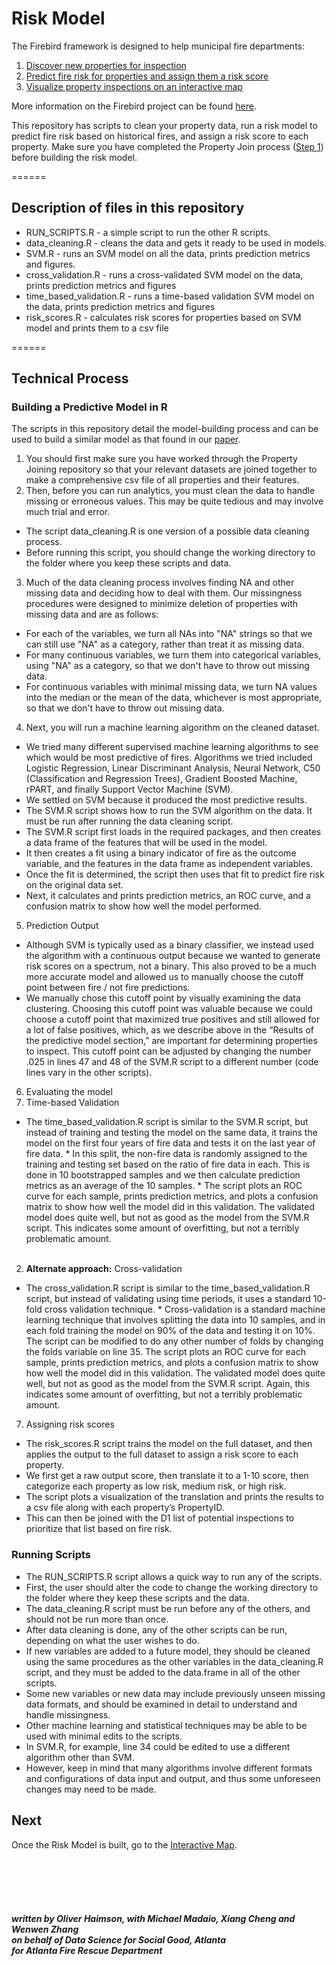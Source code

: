 # Risk Model #


The Firebird framework is designed to help municipal fire departments:</br>
1. <a href="https://github.com/DSSG-Firebird/property-joins">Discover new properties for inspection</a><br>
2. <a href="https://github.com/DSSG-Firebird/risk-model">Predict fire risk for properties and assign them a risk score
</a><br>
3. <a href="https://github.com/DSSG-Firebird/interactive-map">Visualize property inspections on an interactive map
</a><br>

More information on the Firebird project can be found <a href="http://www.firebird.gatech.edu">here</a>.

This repository has scripts to clean your property data, run a risk model to predict fire risk based on historical fires, and assign a risk score to each property. Make sure you have completed the Property Join process (<a href="https://github.com/DSSG-Firebird/property-joins">Step 1</a>) before building the risk model.

======




## Description of files in this repository

* RUN_SCRIPTS.R - a simple script to run the other R scripts.
* data_cleaning.R - cleans the data and gets it ready to be used in models.
* SVM.R - runs an SVM model on all the data, prints prediction metrics and figures.
* cross_validation.R - runs a cross-validated SVM model on the data, prints prediction metrics and figures
* time_based_validation.R - runs a time-based validation SVM model on the data, prints prediction metrics and figures
* risk_scores.R - calculates risk scores for properties based on SVM model and prints them to a csv file

======


## Technical Process

### Building a Predictive Model in R
The scripts in this repository detail the model-building process and can be used to build a similar model as that found in our <a href="https://www.researchgate.net/publication/301843010_Firebird_Predicting_Fire_Risk_and_Prioritizing_Fire_Inspections_in_Atlanta">paper</a>.

1. You should first make sure you have worked through the Property Joining repository so that your relevant datasets are joined together to make a comprehensive csv file of all properties and their features.
2. Then, before you can run analytics, you must clean the data to handle missing or erroneous values. This may be quite tedious and may involve much trial and error. 
 * The script data_cleaning.R is one version of a possible data cleaning process. 
 * Before running this script, you should change the working directory to the folder where you keep these scripts and data. 

3. Much of the data cleaning process involves finding NA and other missing data and deciding how to deal with them. Our missingness procedures were designed to minimize deletion of properties with missing data and are as follows:
 * For each of the variables, we turn all NAs into "NA" strings so that we can still use "NA" as a category, rather than treat it as missing data. 
 * For many continuous variables, we turn them into categorical variables, using "NA" as a category, so that we don't have to throw out missing data. 
 * For continuous variables with minimal missing data, we turn NA values into the median or the mean of the data, whichever is most appropriate, so that we don't have to throw out missing data.

4. Next, you will run a machine learning algorithm on the cleaned dataset. 
 * We tried many different supervised machine learning algorithms to see which would be most predictive of fires. Algorithms we tried included Logistic Regression, Linear Discriminant Analysis, Neural Network, C50 (Classification and Regression Trees), Gradient Boosted Machine, rPART, and finally Support Vector Machine (SVM). 
 * We settled on SVM because it produced the most predictive results.
 * The SVM.R script shows how to run the SVM algorithm on the data. It must be run after running the data cleaning script. 
 * The SVM.R script first loads in the required packages, and then creates a data frame of the features that will be used in the model. 
 * It then creates a fit using a binary indicator of fire as the outcome variable, and the features in the data frame as independent variables. 
 * Once the fit is determined, the script then uses that fit to predict fire risk on the original data set. 
 * Next, it calculates and prints prediction metrics, an ROC curve, and a confusion matrix to show how well the model performed.
 
5. Prediction Output
 * Although SVM is typically used as a binary classifier, we instead used the algorithm with a continuous output because we wanted to generate risk scores on a spectrum, not a binary. This also proved to be a much more accurate model and allowed us to manually choose the cutoff point between fire / not fire predictions. 
 * We manually chose this cutoff point by visually examining the data clustering. Choosing this cutoff point was valuable because we could choose a cutoff point that maximized true positives and still allowed for a lot of false positives, which, as we describe above in the “Results of the predictive model section,” are important for determining properties to inspect. This cutoff point can be adjusted by changing the number .025 in lines 47 and 48 of the SVM.R script to a different number (code lines vary in the other scripts). 


6. Evaluating the model
 1. Time-based Validation
   * The time_based_validation.R script is similar to the SVM.R script, but instead of training and testing the model on the same data, it trains the model on the first four years of fire data and tests it on the last year of fire data. 
    * In this split, the non-fire data is randomly assigned to the training and testing set based on the ratio of fire data in each. This is done in 10 bootstrapped samples and we then calculate prediction metrics as an average of the 10 samples. 
    * The script plots an ROC curve for each sample, prints prediction metrics, and plots a confusion matrix to show how well the model did in this validation. The validated model does quite well, but not as good as the model from the SVM.R script. This indicates some amount of overfitting, but not a terribly problematic amount. <br><br>
 2. __Alternate approach:__ Cross-validation
   * The cross_validation.R script is similar to the time_based_validation.R script, but instead of validating using time periods, it uses a standard 10-fold cross validation technique. 
    * Cross-validation is a standard machine learning technique that involves splitting the data into 10 samples, and in each fold training the model on 90% of the data and testing it on 10%. The script can be modified to do any other number of folds by changing the folds variable on line 35. The script plots an ROC curve for each sample, prints prediction metrics, and plots a confusion matrix to show how well the model did in this validation. The validated model does quite well, but not as good as the model from the SVM.R script. Again, this indicates some amount of overfitting, but not a terribly problematic amount. 

7. Assigning risk scores
 * The risk_scores.R script trains the model on the full dataset, and then applies the output to the full dataset to assign a risk score to each property. 
 * We first get a raw output score, then translate it to a 1-10 score, then categorize each property as low risk, medium risk, or high risk. 
 * The script plots a visualization of the translation and prints the results to a csv file along with each property’s PropertyID. 
 * This can then be joined with the D1 list of potential inspections to prioritize that list based on fire risk.


### Running Scripts
* The RUN_SCRIPTS.R script allows a quick way to run any of the scripts. 
 * First, the user should alter the code to change the working directory to the folder where they keep these scripts and the data. 
 * The data_cleaning.R script must be run before any of the others, and should not be run more than once. 
 * After data cleaning is done, any of the other scripts can be run, depending on what the user wishes to do. 
* If new variables are added to a future model, they should be cleaned using the same procedures as the other variables in the data_cleaning.R script, and they must be added to the data.frame in all of the other scripts. 
* Some new variables or new data may include previously unseen missing data formats, and should be examined in detail to understand and handle missingness.
* Other machine learning and statistical techniques may be able to be used with minimal edits to the scripts. 
 * In SVM.R, for example, line 34 could be edited to use a different algorithm other than SVM. 
 * However, keep in mind that many algorithms involve different formats and configurations of data input and output, and thus some unforeseen changes may need to be made. 
 
## Next
Once the Risk Model is built, go to the <a href="https://github.com/DSSG-Firebird/interactive-map">Interactive Map<a>.


<br><br><br><br>
##### written by Oliver Haimson, with Michael Madaio, Xiang Cheng and Wenwen Zhang <br>on behalf of Data Science for Social Good, Atlanta<br> for Atlanta Fire Rescue Department
